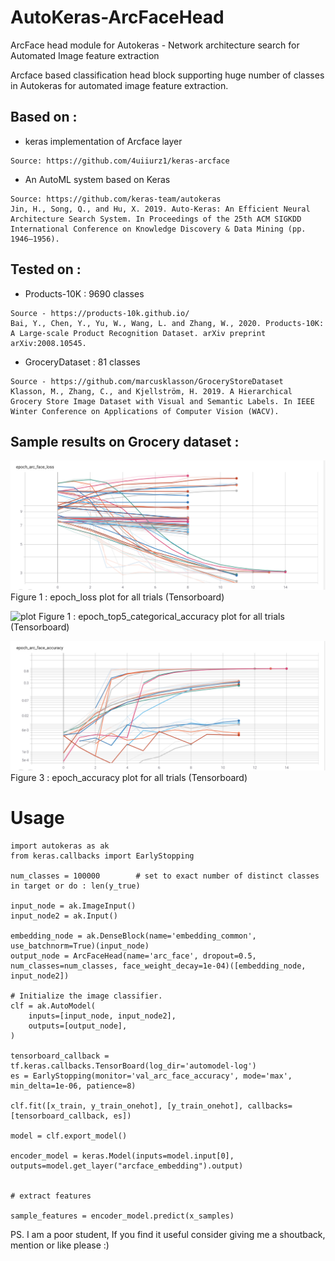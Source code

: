 # AutoKeras-ArcFaceHead
ArcFace head module for Autokeras - Network architecture search for Automated Image feature extraction

Arcface based classification head block supporting huge number of classes in Autokeras for automated image feature extraction.

## Based on : 

* keras implementation of Arcface layer
```
Source: https://github.com/4uiiurz1/keras-arcface
```

* An AutoML system based on Keras
```
Source: https://github.com/keras-team/autokeras
Jin, H., Song, Q., and Hu, X. 2019. Auto-Keras: An Efficient Neural Architecture Search System. In Proceedings of the 25th ACM SIGKDD International Conference on Knowledge Discovery & Data Mining (pp. 1946–1956).
```

## Tested on :

* Products-10K : 9690 classes
```
Source - https://products-10k.github.io/
Bai, Y., Chen, Y., Yu, W., Wang, L. and Zhang, W., 2020. Products-10K: A Large-scale Product Recognition Dataset. arXiv preprint arXiv:2008.10545.
```

* GroceryDataset : 81 classes
```
Source - https://github.com/marcusklasson/GroceryStoreDataset
Klasson, M., Zhang, C., and Kjellström, H. 2019. A Hierarchical Grocery Store Image Dataset with Visual and Semantic Labels. In IEEE Winter Conference on Applications of Computer Vision (WACV).
```


## Sample results on Grocery dataset :

![plot](./epoch_loss.png)
Figure 1 : epoch_loss plot for all trials (Tensorboard)

![plot](./epoch_top5_categorical_accuracy.png)
Figure 1 : epoch_top5_categorical_accuracy plot for all trials (Tensorboard)

![plot](./epoch_accuracy.png)
Figure 3 : epoch_accuracy plot for all trials (Tensorboard)



# Usage

```
import autokeras as ak
from keras.callbacks import EarlyStopping

num_classes = 100000        # set to exact number of distinct classes in target or do : len(y_true)

input_node = ak.ImageInput()
input_node2 = ak.Input()

embedding_node = ak.DenseBlock(name='embedding_common', use_batchnorm=True)(input_node)
output_node = ArcFaceHead(name='arc_face', dropout=0.5, num_classes=num_classes, face_weight_decay=1e-04)([embedding_node, input_node2])

# Initialize the image classifier.
clf = ak.AutoModel(
    inputs=[input_node, input_node2],
    outputs=[output_node],
)

tensorboard_callback = tf.keras.callbacks.TensorBoard(log_dir='automodel-log')
es = EarlyStopping(monitor='val_arc_face_accuracy', mode='max', min_delta=1e-06, patience=8)

clf.fit([x_train, y_train_onehot], [y_train_onehot], callbacks=[tensorboard_callback, es])

model = clf.export_model()

encoder_model = keras.Model(inputs=model.input[0], outputs=model.get_layer("arcface_embedding").output)


# extract features

sample_features = encoder_model.predict(x_samples)

```

PS. I am a poor student, If you find it useful consider giving me a shoutback, mention or like please :)
